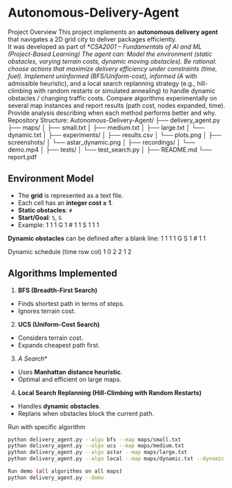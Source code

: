 # Autonomous-Delivery-Agent
Project Overview
This project implements an **autonomous delivery agent** that navigates a 2D grid city to deliver packages efficiently.  
It was developed as part of **CSA2001 – Fundamentals of AI and ML (Project-Based Learning)
The agent can:
Model the environment (static obstacles, varying terrain costs, dynamic moving
obstacles).
Be rational: choose actions that maximize delivery efficiency under constraints
(time, fuel).
Implement uninformed (BFS/Uniform-cost), informed (A* with admissible
heuristic), and a local search replanning strategy (e.g., hill-climbing with random
restarts or simulated annealing) to handle dynamic obstacles / changing traffic
costs.
Compare algorithms experimentally on several map instances and report results
(path cost, nodes expanded, time).
Provide analysis describing when each method performs better and why.
Repository Structure:
Autonomous-Delivery-Agent/
├── delivery_agent.py 
├── maps/
│ ├── small.txt
│ ├── medium.txt
│ ├── large.txt
│ └── dynamic.txt
│
├── experiments/
│ ├── results.csv
│ └── plots.png
│
├── screenshots/
│ └── astar_dynamic.png
│
├── recordings/
│ └── demo.mp4
│
├── tests/
│ └── test_search.py
│
├── README.md
└── report.pdf

## Environment Model
- The **grid** is represented as a text file.
- Each cell has an **integer cost ≥ 1**.
- **Static obstacles**: `#`
- **Start/Goal**: `S`, `G`
- Example:
1 1 1 G
1 # 1 1
S 1 1 1

**Dynamic obstacles** can be defined after a blank line:
1 1 1 1 G
S 1 # 1 1

Dynamic schedule (time row col)
1 0 2
2 1 2

## Algorithms Implemented
1. **BFS (Breadth-First Search)**  
 - Finds shortest path in terms of steps.  
 - Ignores terrain cost.  

2. **UCS (Uniform-Cost Search)**  
 - Considers terrain cost.  
 - Expands cheapest path first.  

3. **A* Search**  
 - Uses **Manhattan distance heuristic**.  
 - Optimal and efficient on large maps.  

4. **Local Search Replanning (Hill-Climbing with Random Restarts)**  
 - Handles **dynamic obstacles**.  
 - Replans when obstacles block the current path.

Run with specific algorithm
```bash
python delivery_agent.py --algo bfs --map maps/small.txt
python delivery_agent.py --algo ucs --map maps/medium.txt
python delivery_agent.py --algo astar --map maps/large.txt
python delivery_agent.py --algo local --map maps/dynamic.txt --dynamic

Run demo (all algorithms on all maps)
python delivery_agent.py --demo
